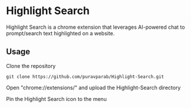 # Highlight Search
Highlight Search is a chrome extension that leverages AI-powered chat to prompt/search text highlighted on a website.

## Usage
Clone the repository
```
git clone https://github.com/puravparab/Highlight-Search.git
```

Open "chrome://extensions/" and upload the Highlight-Search directory

Pin the Highlight Search icon to the menu